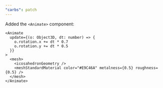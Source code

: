 ```yaml
---
"carbs": patch
---
```


Added the `<Animate>` component:

```tsx
<Animate
  update={(o: Object3D, dt: number) => {
    o.rotation.x += dt * 0.7
    o.rotation.y += dt * 0.5
  }}
>
  <mesh>
    <icosahedronGeometry />
    <meshStandardMaterial color="#E9C46A" metalness={0.5} roughness={0.5} />
  </mesh>
</Animate>
```
